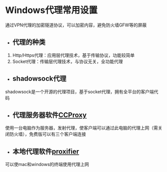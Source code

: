 # Windows代理常用设置

通过VPN代理的加密隧道协议，可以加密内容，避免防火墙GFW等的屏蔽

* ## 代理的种类

1. Http/Https代理：应用层代理技术，基于传输协议，功能较简单
1. Socket代理：传输层代理技术，与协议无关，全功能代理

* ## shadowsock代理

shadowsock是一个开源的代理项目，基于socket代理，拥有全平台的客户端代码

* ## 代理服务器软件[CCProxy](http://www.ccproxy.com/)

使用一台电脑作为服务器，发射代理，使客户端可以通过此电脑的代理上网（需关闭防火墙），免费版可以有三个客户端连接

* ## 本地代理软件[proxifier](http://www.proxifier.com/new/ver3.htm)

可以使mac和windows的终端使用代理上网
